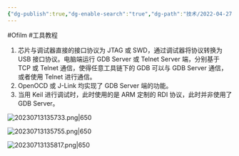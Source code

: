 ```yaml
---
{"dg-publish":true,"dg-enable-search":"true","dg-path":"技术/2022-04-27 嵌入式的 GDB 调试原理分析.md","permalink":"/技术/2022-04-27 嵌入式的 GDB 调试原理分析/","dgEnableSearch":"true","dgPassFrontmatter":true,"created":"2023-02-10T22:57:24.000+08:00","updated":"2023-11-14T13:33:59.000+08:00"}
---
```


#Ofilm #工具教程

1. 芯片与调试器直接的接口协议为 JTAG 或 SWD，通过调试器将协议转换为 USB 接口协议。电脑端运行 GDB Server 或 Telnet Server 端，分别基于 TCP 或 Telnet 通信，使得任意工具链下的 GDB 可以与 GDB Server 通信，或者使用 Telnet 进行通信。
2. OpenOCD 或 J-Link 均实现了 GDB Server 端的功能。
3. 当用 Keil 进行调试时，此时使用的是 ARM 定制的 RDI 协议，此时并非使用了 GDB Server。

![20230713135733.png|650](/img/user/0.Asset/resource/20230713135733.png)

![20230713135755.png|650](/img/user/0.Asset/resource/20230713135755.png)

![20230713135817.png|650](/img/user/0.Asset/resource/20230713135817.png)
